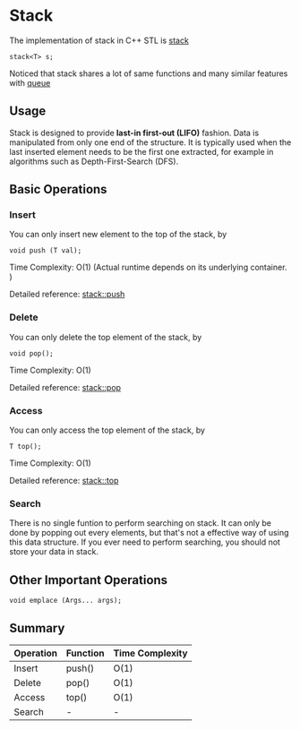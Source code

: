# Stack

The implementation of stack in C++ STL is [stack](http://www.cplusplus.com/reference/stack/stack/)

```
stack<T> s;
```

Noticed that stack shares a lot of same functions and many similar features with [queue](http://www.cplusplus.com/reference/queue/queue/)

## Usage

Stack is designed to provide **last-in first-out (LIFO)** fashion. Data is manipulated from only one end of the structure. It is typically used when the last inserted element needs to be the first one extracted, for example in algorithms such as Depth-First-Search (DFS).

## Basic Operations

### Insert

You can only insert new element to the top of the stack, by

```
void push (T val);
```

Time Complexity: O(1) (Actual runtime depends on its underlying container. )

Detailed reference: [stack::push](http://www.cplusplus.com/reference/stack/stack/push/)


### Delete

You can only delete the top element of the stack, by

```
void pop();
```

Time Complexity: O(1)

Detailed reference: [stack::pop](http://www.cplusplus.com/reference/stack/stack/pop/)

### Access

You can only access the top element of the stack, by

```
T top();
```

Time Complexity: O(1)

Detailed reference: [stack::top](http://www.cplusplus.com/reference/stack/stack/top/)

### Search

There is no single funtion to perform searching on stack. It can only be done by popping out every elements, but that's not a effective way of using this data structure. If you ever need to perform searching, you should not store your data in stack.

## Other Important Operations

```
void emplace (Args... args);
```

## Summary
| Operation | Function | Time Complexity |
| --------- | -------- | --------------- |
| Insert | push()| O(1) |
| Delete | pop()| O(1) |
| Access | top()|  O(1) |
| Search | - | - |
